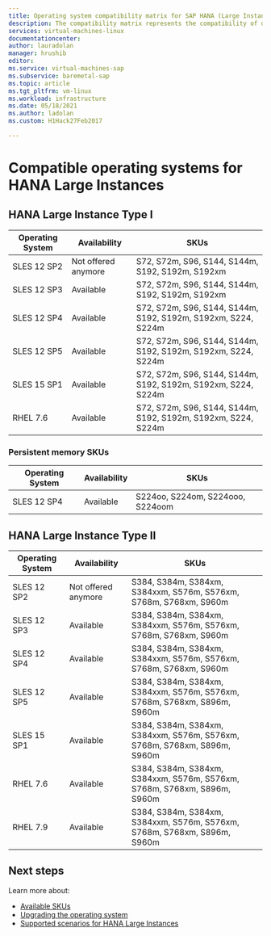 ```yaml
---
title: Operating system compatibility matrix for SAP HANA (Large Instances)| Microsoft Docs
description: The compatibility matrix represents the compatibility of different versions of operating system with different hardware types (Large Instances).
services: virtual-machines-linux
documentationcenter:
author: lauradolan
manager: hrushib
editor:
ms.service: virtual-machines-sap
ms.subservice: baremetal-sap
ms.topic: article
ms.tgt_pltfrm: vm-linux
ms.workload: infrastructure
ms.date: 05/18/2021
ms.author: ladolan
ms.custom: H1Hack27Feb2017

---
```

# Compatible operating systems for HANA Large Instances

## HANA Large Instance Type I     
  | Operating System | Availability        | SKUs                                                          |
  |------------------|---------------------|---------------------------------------------------------------|
  | SLES 12 SP2      | Not offered anymore | S72, S72m, S96, S144, S144m, S192, S192m, S192xm              |
  | SLES 12 SP3      | Available           | S72, S72m, S96, S144, S144m, S192, S192m, S192xm              |
  | SLES 12 SP4      | Available           | S72, S72m, S96, S144, S144m, S192, S192m, S192xm, S224, S224m |
  | SLES 12 SP5      | Available           | S72, S72m, S96, S144, S144m, S192, S192m, S192xm, S224, S224m |
  | SLES 15 SP1      | Available           | S72, S72m, S96, S144, S144m, S192, S192m, S192xm, S224, S224m |
  | RHEL 7.6         | Available           | S72, S72m, S96, S144, S144m, S192, S192m, S192xm, S224, S224m |

  
### Persistent memory SKUs

  | Operating System | Availability | SKUs                             |
  |------------------|--------------|----------------------------------|
  | SLES 12 SP4      | Available    | S224oo, S224om, S224ooo, S224oom |
  
## HANA Large Instance Type II     
  |  Operating System       | Availability        | SKUs                                                                     |
  |-------------------------|---------------------|--------------------------------------------------------------------------|
  | SLES 12 SP2             | Not offered anymore | S384, S384m, S384xm, S384xxm, S576m, S576xm, S768m, S768xm, S960m        |
  | SLES 12 SP3             | Available           | S384, S384m, S384xm, S384xxm, S576m, S576xm, S768m, S768xm, S960m        |
  | SLES 12 SP4             | Available           | S384, S384m, S384xm, S384xxm, S576m, S576xm, S768m, S768xm, S960m        |
  | SLES 12 SP5             | Available           | S384, S384m, S384xm, S384xxm, S576m, S576xm, S768m, S768xm, S896m, S960m |
  | SLES 15 SP1             | Available           | S384, S384m, S384xm, S384xxm, S576m, S576xm, S768m, S768xm, S896m, S960m |
  | RHEL 7.6                | Available           | S384, S384m, S384xm, S384xxm, S576m, S576xm, S768m, S768xm, S896m, S960m |
  | RHEL 7.9                | Available           | S384, S384m, S384xm, S384xxm, S576m, S576xm, S768m, S768xm, S896m, S960m |

## Next steps

Learn more about:

- [Available SKUs](hana-available-skus.md)
- [Upgrading the operating system](os-upgrade-hana-large-instance.md)
- [Supported scenarios for HANA Large Instances](hana-supported-scenario.md)
  
